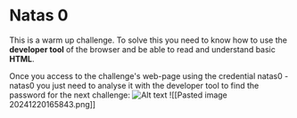 # Natas 0
This is a warm up challenge. To solve this you need to know how to use the **developer tool** of the browser and be able to read and understand basic **HTML**.

Once you access to the challenge's web-page using the credential natas0 - natas0 you just need to analyse it with the developer tool to find the password for the next challenge:
![Alt text](image_url_or_path "Optional title")
![[Pasted image 20241220165843.png]]
